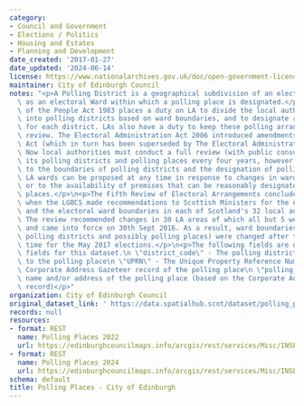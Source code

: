 ```yaml
---
category:
- Council and Government
- Elections / Politics
- Housing and Estates
- Planning and Development
date_created: '2017-01-27'
date_updated: '2024-06-14'
license: https://www.nationalarchives.gov.uk/doc/open-government-licence/version/3/
maintainer: City of Edinburgh Council
notes: "<p>A Polling District is a geographical subdivision of an electoral area such\
  \ as an electoral Ward within which a polling place is designated.</p>\n<p>The Representation\
  \ of the People Act 1983 places a duty on LA to divide the local authority area\
  \ into polling districts based on ward boundaries, and to designate a polling place\
  \ for each district. LAs also have a duty to keep these polling arrangements under\
  \ review. The Electoral Administration Act 2006 introduced amendments to the 1983\
  \ Act (which in turn has been superseded by The Electoral Administration Act 2013).\
  \ Now local authorities must conduct a full review (with public consultation) of\
  \ its polling districts and polling places every four years, however adjustments\
  \ to the boundaries of polling districts and the designation of polling places within\
  \ LA wards can be proposed at any time in response to changes in ward boundaries\
  \ or to the availability of premises that can be reasonably designated as polling\
  \ places.</p>\n<p>The Fifth Review of Electoral Arrangements concluded in May 2016\
  \ when the LGBCS made recommendations to Scottish Ministers for the number of Councillors\
  \ and the electoral ward boundaries in each of Scotland's 32 local authorities.\
  \ The review recommended changes in 30 LA areas of which all but 5 were accepted\
  \ and came into force on 30th Sept 2016. As a result, ward boundaries (and therefore\
  \ polling districts and possibly polling places) were changed after this date in\
  \ time for the May 2017 elections.</p>\n<p>The following fields are now MANDATORY\
  \ fields for this dataset.\n \"district_code\" - The polling district code linked\
  \ to the polling place\n \"UPRN\" - The Unique Property Reference Number for the\
  \ Corporate Address Gazeteer record of the polling place\n \"polling_place\" - The\
  \ name and/or address of the polling place (based on the Corporate Address Gazeteer\
  \ record)</p>"
organization: City of Edinburgh Council
original_dataset_link: ' https://data.spatialhub.scot/dataset/polling_places-ce'
records: null
resources:
- format: REST
  name: Polling Places 2022
  url: https://edinburghcouncilmaps.info/arcgis/rest/services/Misc/INSPIRE/MapServer/7/query?outFields=*&where=1%3D1
- format: REST
  name: Polling Places 2024
  url: https://edinburghcouncilmaps.info/arcgis/rest/services/Misc/INSPIRE/MapServer/64
schema: default
title: Polling Places - City of Edinburgh
---
```


